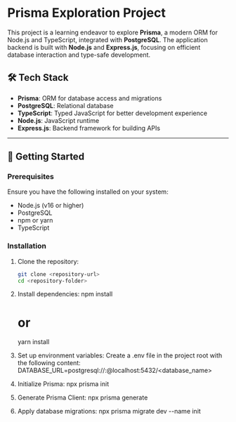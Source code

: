 # Prisma Exploration Project

This project is a learning endeavor to explore **Prisma**, a modern ORM for Node.js and TypeScript, integrated with **PostgreSQL**. The application backend is built with **Node.js** and **Express.js**, focusing on efficient database interaction and type-safe development.

## 🛠️ Tech Stack

- **Prisma**: ORM for database access and migrations
- **PostgreSQL**: Relational database
- **TypeScript**: Typed JavaScript for better development experience
- **Node.js**: JavaScript runtime
- **Express.js**: Backend framework for building APIs

---

## 🚀 Getting Started

### Prerequisites

Ensure you have the following installed on your system:
- Node.js (v16 or higher)
- PostgreSQL
- npm or yarn
- TypeScript

### Installation

1. Clone the repository:
   ```bash
   git clone <repository-url>
   cd <repository-folder>

2. Install dependencies:
    npm install
    # or
    yarn install

3. Set up environment variables: Create a .env file in the project root with the following content:
    DATABASE_URL=postgresql://<username>:<password>@localhost:5432/<database_name>

4. Initialize Prisma:
    npx prisma init

5. Generate Prisma Client:
    npx prisma generate

6. Apply database migrations:
    npx prisma migrate dev --name init


